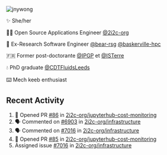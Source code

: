 ![jnywong](https://readme-typing-svg.demolab.com/?font=Intel+One+Mono&size=36&duration=3000&pause=1000&color=6bc46d&vCenter=true&width=170&lines=jnywong)

✨ She/her

👩‍💻 Open Source Applications Engineer [@2i2c-org](https://2i2c.org/)

🐻 Ex-Research Software Engineer [@bear-rsg](https://github.com/bear-rsg) [@baskerville-hpc](https://github.com/baskerville-hpc) 

🇫🇷 Former post-doctorante [@IPGP](https://github.com/IPGP) et [@ISTerre](https://www.isterre.fr/) 

💧 PhD graduate [@CDTFluidsLeeds](https://fluid-dynamics.leeds.ac.uk/) 

⌨️ Mech keeb enthusiast 

## Recent Activity 

<!--START_SECTION:activity-->
1. 💪 Opened PR [#86](undefined) in [2i2c-org/jupyterhub-cost-monitoring](https://github.com/2i2c-org/jupyterhub-cost-monitoring)
2. 🗣 Commented on [#6903](https://github.com/2i2c-org/infrastructure/issues/6903#issuecomment-3442420362) in [2i2c-org/infrastructure](https://github.com/2i2c-org/infrastructure)
3. 🗣 Commented on [#7016](https://github.com/2i2c-org/infrastructure/issues/7016#issuecomment-3438206165) in [2i2c-org/infrastructure](https://github.com/2i2c-org/infrastructure)
4. 💪 Opened PR [#85](undefined) in [2i2c-org/jupyterhub-cost-monitoring](https://github.com/2i2c-org/jupyterhub-cost-monitoring)
5.  Assigned issue [#7016](https://github.com/2i2c-org/infrastructure/issues/7016) in [2i2c-org/infrastructure](https://github.com/2i2c-org/infrastructure)
<!--END_SECTION:activity-->
